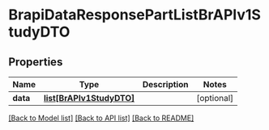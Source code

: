 # BrapiDataResponsePartListBrAPIv1StudyDTO

## Properties
Name | Type | Description | Notes
------------ | ------------- | ------------- | -------------
**data** | [**list[BrAPIv1StudyDTO]**](BrAPIv1StudyDTO.md) |  | [optional] 

[[Back to Model list]](../README.md#documentation-for-models) [[Back to API list]](../README.md#documentation-for-api-endpoints) [[Back to README]](../README.md)


